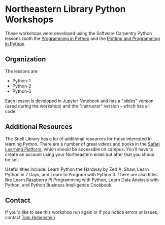 # Northeastern Library Python Workshops

These workshops were developed using the Software Carpentry Python lessons (both the [Programming in Python](http://swcarpentry.github.io/python-novice-inflammation/) and the [Plotting and Programming in Python](http://swcarpentry.github.io/python-novice-gapminder/).

## Organization

The lessons are

+ Python-1
+ Python-2
+ Python-3

Each lesson is developed in Jupyter Notebook and has a "slides" version (used during the workshop) and the "instructor" version - which has all code.

## Additional Resources

The Snell Library has a lot of additional resources for those interested in learning Python. There are a number of great videos and books in the [Safari Learning Platform](https://www.safaribooksonline.com/), which should be accessible on campus. You'll have to create an account using your Northeastern email but after that you shoud be set.

Useful titles include: Learn Python the Hardway by Zed A. Shaw, Learn Python in 7 Days, and Learn to Program with Python 3. There are also titles like Learn Raspberry Pi Programming with Python, Learn Data Analysis with Python, and Python Business Intelligence Cookbook.

## Contact

If you'd like to see this workshop run again or if you notice errors or issues, contact [Tom Hohenstein](mailto:t.hohenstein@northeastern.edu)


